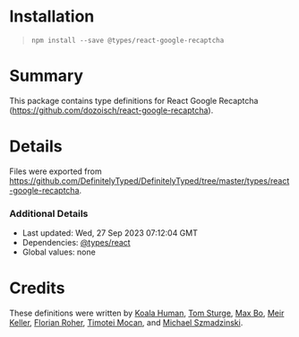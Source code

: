 # Installation
> `npm install --save @types/react-google-recaptcha`

# Summary
This package contains type definitions for React Google Recaptcha (https://github.com/dozoisch/react-google-recaptcha).

# Details
Files were exported from https://github.com/DefinitelyTyped/DefinitelyTyped/tree/master/types/react-google-recaptcha.

### Additional Details
 * Last updated: Wed, 27 Sep 2023 07:12:04 GMT
 * Dependencies: [@types/react](https://npmjs.com/package/@types/react)
 * Global values: none

# Credits
These definitions were written by [Koala Human](https://github.com/KoalaHuman), [Tom Sturge](https://github.com/tomsturge), [Max Bo](https://github.com/MaxwellBo), [Meir Keller](https://github.com/meirkl), [Florian Roher](https://github.com/RohrerF), [Timotei Mocan](https://github.com/mocantimoteidavid), and [Michael Szmadzinski](https://github.com/smujmaiku).
